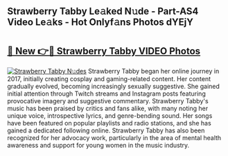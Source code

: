 ## Strawberry Tabby Le𝚊ked N𝚞de - Part-AS4 Video Le𝚊ks - Hot Onlyf𝚊ns Photos dYEjY

# <h2><a href="http://ac5027.deff.icu/?id=Strawberry+Tabby">🔗 New 👉🔴 Strawberry Tabby VIDEO Photos</a></h2>

[![Strawberry Tabby N𝚞des](https://i.imgur.com/rIISA9y.gif)](http://ac5027.deff.icu/?id=Strawberry+Tabby)
Strawberry Tabby began her online journey in 2017, initially creating cosplay and gaming-related content. Her content gradually evolved, becoming increasingly sexually suggestive. She gained initial attention through Twitch streams and Instagram posts featuring provocative imagery and suggestive commentary. Strawberry Tabby's music has been praised by critics and fans alike, with many noting her unique voice, introspective lyrics, and genre-bending sound. Her songs have been featured on popular playlists and radio stations, and she has gained a dedicated following online. Strawberry Tabby has also been recognized for her advocacy work, particularly in the area of mental health awareness and support for young women in the music industry.
